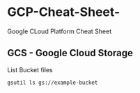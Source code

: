 # GCP-Cheat-Sheet-
Google CLoud Platform Cheat Sheet 

## GCS - Google Cloud Storage
List Bucket files
```
gsutil ls gs://example-bucket
```
